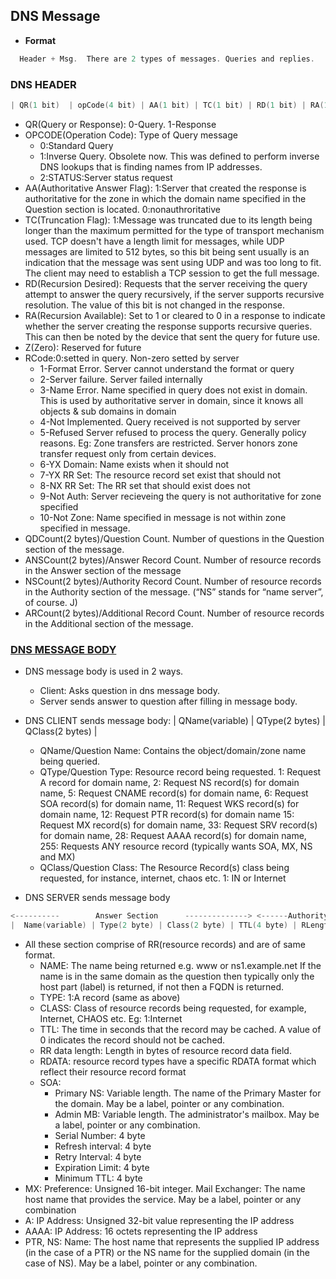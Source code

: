 ## DNS Message
- **Format** 
```c
  Header + Msg.  There are 2 types of messages. Queries and replies.
```

### DNS HEADER
```c
| QR(1 bit)  | opCode(4 bit) | AA(1 bit) | TC(1 bit) | RD(1 bit) | RA(1 bit) | Z(3 bits) | RCode(4 bits) |
```
- QR(Query or Response): 0-Query. 1-Response
- OPCODE(Operation Code): Type of Query message
  - 0:Standard Query
  - 1:Inverse Query. Obsolete now. This was defined to perform inverse DNS lookups that is finding names from IP addresses.
  - 2:STATUS:Server status request    
- AA(Authoritative Answer Flag): 1:Server that created the response is authoritative for the zone in which the domain name specified in the Question section is located.    0:nonauthroritative
- TC(Truncation Flag): 1:Message was truncated due to its length being longer than the maximum permitted for the type of transport mechanism used. TCP doesn't have a length limit for messages, while UDP messages are limited to 512 bytes, so this bit being sent usually is an indication that the message was sent using UDP and was too long to fit. The client may need to establish a TCP session to get the full message.
- RD(Recursion Desired): Requests that the server receiving the query attempt to answer the query recursively, if the server supports recursive resolution. The value of this bit is not changed in the response.
- RA(Recursion Available): Set to 1 or cleared to 0 in a response to indicate whether the server creating the response supports recursive queries. This can then be noted by the device that sent the query for future use.
- Z(Zero):    Reserved for future
- RCode:0:setted in query.  Non-zero setted by server
  - 1-Format Error.    Server cannot understand the format or query
  - 2-Server failure.    Server failed internally
  - 3-Name Error.    Name specified in query does not exist in domain. This is used by authoritative server in domain, since it knows all objects & sub domains in domain
  - 4-Not Implemented.    Query received is not supported by server
  - 5-Refused        Server refused to process the query. Generally policy reasons. Eg: Zone transfers are restricted. Server honors zone transfer request only from certain devices.
  - 6-YX Domain:    Name exists when it should not
  - 7-YX RR Set:    The resource record set exist that should not
  - 8-NX RR Set:    The RR set that should exist does not
  - 9-Not Auth:    Server recieveing the query is not authoritative for zone specified
  - 10-Not Zone:    Name specified in message is not within zone specified in message.
- QDCount(2 bytes)/Question Count.    Number of questions in the Question section of the message. 
- ANSCount(2 bytes)/Answer Record Count.    Number of resource records in the Answer section of the message 
- NSCount(2 bytes)/Authority Record Count.     Number of resource records in the Authority section of the message. (“NS” stands for “name server”, of course. J) 
- ARCount(2 bytes)/Additional Record Count.     Number of resource records in the Additional section of the message. 

### [DNS MESSAGE BODY](http://www.zytrax.com/books/dns/ch15/)
- DNS message body is used in 2 ways. 
  - Client: Asks question in dns message body. 
  - Server sends answer to question after filling in message body.
- DNS CLIENT sends message body:      | QName(variable) | QType(2 bytes) | QClass(2 bytes) |
  - QName/Question Name: Contains the object/domain/zone name being queried.
  - QType/Question Type: Resource record being requested. 1: Request A record for domain name,    2: Request NS record(s) for domain name,    5: Request CNAME record(s) for domain name,    6: Request SOA record(s) for domain name,    11: Request WKS record(s) for domain name,    12: Request PTR record(s) for domain name  15: Request MX record(s) for domain name,    33: Request SRV record(s) for domain name,    28: Request AAAA record(s) for domain name,    255: Requests ANY resource record (typically wants SOA, MX, NS and MX)
  - QClass/Question Class: The Resource Record(s) class being requested, for instance, internet, chaos etc.    1: IN or Internet

- DNS SERVER sends message body
```c
<----------        Answer Section      --------------> <------Authority Section------><----Additional Section---->
|  Name(variable) | Type(2 byte) | Class(2 byte) | TTL(4 byte) | RLength(2 byte) | RData(variable) |
```                                                          
- All these section comprise of RR(resource records) and are of same format. 
  - NAME: The name being returned e.g. www or ns1.example.net If the name is in the same domain as the question then typically only the host part (label) is returned, if not then a FQDN is returned.
  - TYPE: 1:A record (same as above)
  - CLASS: Class of resource records being requested, for example, Internet, CHAOS etc. Eg: 1:Internet
  - TTL: The time in seconds that the record may be cached. A value of 0 indicates the record should not be cached. 
  - RR data length: Length in bytes of resource record data field. 
  - RDATA: resource record types have a specific RDATA format which reflect their resource record format 
  - SOA: 
    - Primary NS:    Variable length. The name of the Primary Master for the domain. May be a label, pointer or any combination.
    - Admin MB:    Variable length. The administrator's mailbox. May be a label, pointer or any combination.
    - Serial Number:    4 byte
    - Refresh interval:    4 byte
    - Retry Interval:    4 byte
    - Expiration Limit:    4 byte
    - Minimum TTL:    4 byte
- MX: Preference:  Unsigned 16-bit integer.    Mail Exchanger:  The name host name that provides the service. May be a label, pointer or any combination
- A: IP Address:  Unsigned 32-bit value representing the IP address
- AAAA: IP Address: 16 octets representing the IP address
- PTR, NS: Name: The host name that represents the supplied IP address (in the case of a PTR) or the NS name for the supplied domain (in the case of NS). May be a label, pointer or any combination. 
